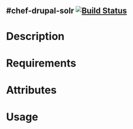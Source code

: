 #chef-drupal-solr [![Build Status](https://secure.travis-ci.org/cdracars/chef-drupal-solr.png?branch=master)](http://travis-ci.org/cdracars/chef-drupal-solr)
----------
Description
===========

Requirements
============

Attributes
==========

Usage
=====

